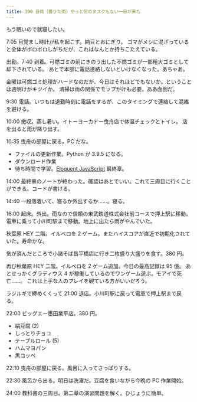 ```yaml
---
title: 390 日目（曇りか雨）やっと何のタスクもない一日が来た
---
```


もう眠いので就寝したい。

7:05 目覚まし時計が私を起こす。納豆とおにぎり。
ゴマがメシに混ざっていると全体がボロボロしがちだが、これはなんとか持ちこたえている。

出勤。7:40 到着。可燃ゴミの前にきのう出した不燃ゴミが一部粗大ゴミとして却下されている。
あとで本部に電話連絡しないといけなくなった。あちゃあ。

金曜は可燃ゴミ処理がハードなのだが、今日はそれほどでもないか。ということは週明けがキツイか。
清掃は雨の関係でモップがけも必要。ああ面倒だ。

9:30 電話。いつもは退勤時刻に電話をするが、このタイミングで連絡して混雑を避ける。

10:00 撤収。蒸し暑い。イトーヨーカドー曳舟店で体温チェックとトイレ。
店を出ると雨が降り出す。

10:35 曳舟の部屋に戻る。PC だな。

* ファイルの更新作業。Python が 3.9.5 になる。
* ダウンロード作業
* 待ち時間で学習。[Eloquent JavaScript][Haverbeke18] 最終章。

14:00 最終章のノートが終わった。確認はあとでいい。これで三周目に行くことができる。コードが書ける。

14:40 一段落着いて、寝るか外出するか……。寝る。

16:00 起床。外出。雨なので信頼の東武鉄道株式会社前コースで押上駅に移動。
電車に乗って小川町駅まで移動。地上に出たら雨がやんでいた。

秋葉原 HEY 二階。イルベロを 2 ゲーム。またハイスコアが直近で初期化されていた。寿命かな。

気が済んだところで小諸そば昌平橋店に行き二枚盛り大盛りを食す。380 円。

再び秋葉原 HEY 二階。イルベロを 2 ゲーム追加。今日の最高記録は 95 億。
あとせっかくグラディウス 4 が稼働しているのでワンゲーム遊ぶ。モアイで死亡……。
これは上手な人のプレイを観ている方がいいだろう。

ラジルギで締めくくって 21:00 退店。小川町駅に戻って電車で押上駅まで戻る。

22:00 ビッグエー墨田業平店。380 円。

* 絹豆腐 (2)
* しっとりチョコ
* テーブルロール (5)
* ハムマヨパン
* 黒コッペ

22:10 曳舟の部屋に戻る。風呂に入ってさっぱりする。

22:30 風呂から出る。明日は洗濯だ。豆腐を食いながら今晩の PC 作業開始。

24:00 教科書の三周目。第二章の演習問題を解く。ひじょうに簡単。

[Haverbeke18]: https://eloquentjavascript.net/
